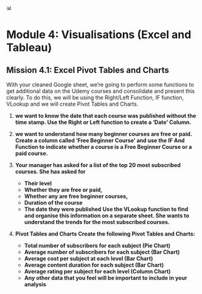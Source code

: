 📊
# Module 4: Visualisations (Excel and Tableau)

## Mission 4.1: Excel Pivot Tables and Charts
With your cleaned Google sheet, we’re going to perform some functions to get additional data on the Udemy courses and consolidate and present this clearly. To do this, we will be using the Right/Left Function, IF function, VLookup and we will create Pivot Tables and Charts. 

1. **we want to know the date that each course was published without the time stamp. Use the Right or Left function to create a ‘Date’ Column.**
2. **we want to understand how many beginner courses are free or paid. Create a column called ‘Free Beginner Course’ and use the IF And Function to indicate whether a course is a Free Beginner Course or a paid course.**
3. **Your manager has asked for a list of the top 20 most subscribed courses. She has asked for**
    * **Their level**
    * **Whether they are free or paid,**
    * **Whether any are free beginner courses,**
    * **Duration of the course**
    * **The date they were published**
    **Use the VLookup function to find and organise this information on a separate sheet. She wants to understand the trends for the most subscribed courses.**
  
4. **Pivot Tables and Charts Create the following Pivot Tables and Charts:**
    * **Total number of subscribers for each subject (Pie Chart)**
    * **Average number of subscribers for each subject (Bar Chart)**
    * **Average cost per subject at each level (Bar Chart)**
    * **Average content duration for each subject (Bar Chart)**
    * **Average rating per subject for each level (Column Chart)**
    * **Any other data that you feel will be important to include in your analysis**
